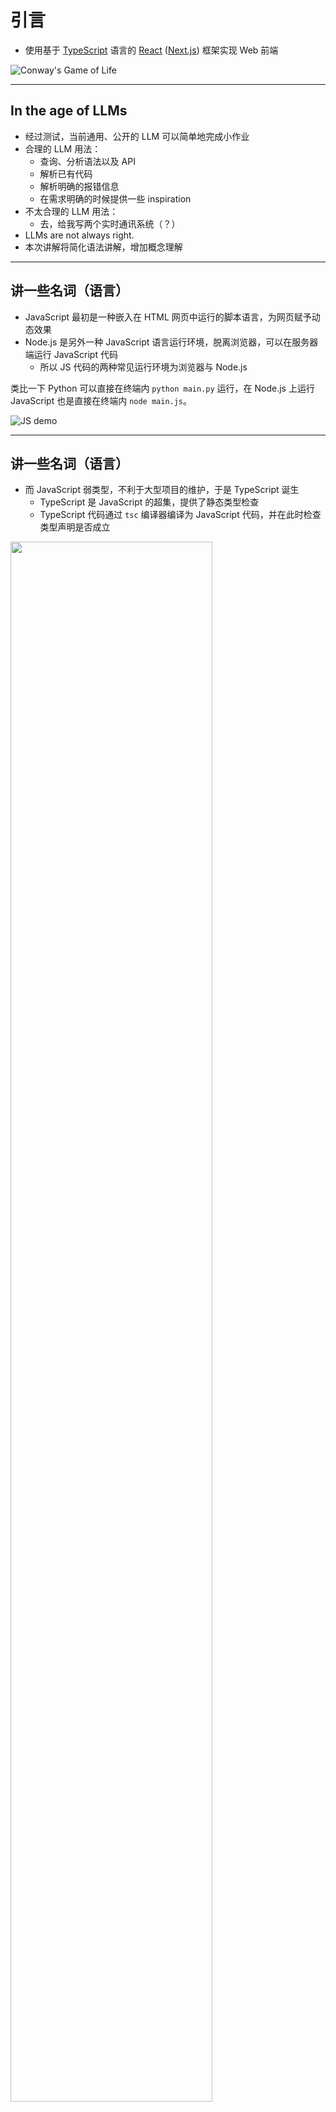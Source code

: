 # 引言

<!-- Step 0 控制在 10 分钟左右解决 -->

- 使用基于 [TypeScript](https://www.typescriptlang.org) 语言的 [React](https://react.dev) ([Next.js](https://nextjs.org)) 框架实现 Web 前端

![Conway's Game of Life](https://upload.wikimedia.org/wikipedia/commons/e/e6/Conways_game_of_life_breeder_animation.gif)

---

## In the age of LLMs

- 经过测试，当前通用、公开的 LLM 可以简单地完成小作业
- 合理的 LLM 用法：
  - 查询、分析语法以及 API
  - 解析已有代码
  - 解析明确的报错信息
  - 在需求明确的时候提供一些 inspiration
- 不太合理的 LLM 用法：
  - 去，给我写两个实时通讯系统（？）
- LLMs are not always right.
- 本次讲解将简化语法讲解，增加概念理解

---

## 讲一些名词（语言）

- JavaScript 最初是一种嵌入在 HTML 网页中运行的脚本语言，为网页赋予动态效果
- Node.js 是另外一种 JavaScript 语言运行环境，脱离浏览器，可以在服务器端运行 JavaScript 代码
  - 所以 JS 代码的两种常见运行环境为浏览器与 Node.js

类比一下 Python 可以直接在终端内 `python main.py` 运行，在 Node.js 上运行 JavaScript 也是直接在终端内 `node main.js`。

![JS demo](/0-demo.png)

---

## 讲一些名词（语言）

- 而 JavaScript 弱类型，不利于大型项目的维护，于是 TypeScript 诞生
  - TypeScript 是 JavaScript 的超集，提供了静态类型检查
  - TypeScript 代码通过 `tsc` 编译器编译为 JavaScript 代码，并在此时检查类型声明是否成立

<img src="/0-language.png" style="width: 80%;">

---
layout: image-right
image: https://upload.wikimedia.org/wikipedia/commons/thumb/c/c1/Pnpm_logo.svg/220px-Pnpm_logo.svg.png
backgroundSize: 40%
---

## 讲一些名词（包管理工具）

- JavaScript 有着庞大的生态系统，有大量的第三方库可供使用
- pnpm 是本课程推荐使用的包管理工具
  - npm 是 Node.js 默认包管理工具，yarn/pnpm 为基于此的优化版本
- corepack 则是用来管理这些包管理工具的工具

做个类比：

- npm/yarn/pnpm 之于 JavaScript，相当于 pip 之于 Python

---
layout: image-right
image: https://upload.wikimedia.org/wikipedia/commons/thumb/3/30/React_Logo_SVG.svg/240px-React_Logo_SVG.svg.png
backgroundSize: 40%
---

## 讲一些名词（前端框架）

- 早期网页开发需要手写大量裸 HTML/JS 代码，混乱且难以维护
- 于是出现了前端框架，用于简化前端开发
  - React 是 Facebook 开发的一个用于构建用户界面的 JavaScript 库
  - 通过组件化的方式构建界面，提高代码复用性和可维护性

<br>

<carbon-document />[React 官方中文文档](https://react.docschina.org)

---
layout: image-right
image: https://seeklogo.com/images/N/next-js-logo-7929BCD36F-seeklogo.com.png
backgroundSize: 40%
---

## 讲一些名词（前端框架）

- Next.js 是基于 React 的一个更高层的框架
  - 更为方便的路由配置
  - 更简单的 SSR（Server-Side Rendering/服务端渲染）
- 可通过 API 路由实现类似于 [Express](http://expressjs.com) 的后端

<br>

<carbon-document />[Next.js 官方中文文档](https://www.nextjs.cn)

---

## pnpm 基本用法

```bash
# 安装本项目依赖
pnpm install
# 添加名为 foo 的依赖
pnpm add foo
# 添加名为 foo 的开发依赖 (即在运行环境中不使用，例如测试框架)
pnpm add -D foo
# 移除名为 foo 的依赖
pnpm remove foo
# 运行名为 dev 的脚本
pnpm dev
```

---

## pnpm 基本用法

### 脚本

在项目根目录下的 `package.json` 中的 `scripts` 字段中定义，例如本次小作业:

```json
{
    "name": "conway-game",
    "version": "0.1.0",
    "private": true,
    "scripts": {
        "preinstall": "npx only-allow pnpm",
        // ...
    },
    "dependencies": { /* something */ },
    "devDependencies": { /* something */ },
    "packageManager": "pnpm@10.4.1+sha512.c753b6c3ad7afa13af388fa6d808035a008e30ea9993f58c6663e2bc5ff21679aa834db094987129aa4d488b86df57f7b634981b2f827cdcacc698cc0cfb88af"
}
```
